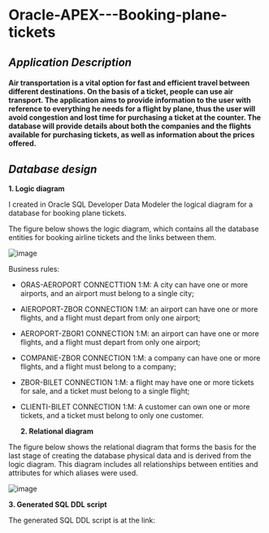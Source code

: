 # Oracle-APEX---Booking-plane-tickets
## *Application Description*
#### Air transportation is a vital option for fast and efficient travel between different destinations. On the basis of a ticket, people can use air transport. The application aims to provide information to the user with reference to everything he needs for a flight by plane, thus the user will avoid congestion and lost time for purchasing a ticket at the counter. The database will provide details about both the companies and the flights available for purchasing tickets, as well as information about the prices offered.

## *Database design*

   **1. Logic diagram**

I created in Oracle SQL Developer Data Modeler the logical diagram for a database for booking plane tickets.

The figure below shows the logic diagram, which contains all the database entities for booking airline tickets and the links between them.

 ![image](https://github.com/IoanaFlore/Oracle-APEX---Booking-plane-tickets/assets/111995212/8da63e65-6fab-430d-91b0-0b518bcb2211)

 Business rules:

*  ORAS-AEROPORT CONNECTTION 1:M: A city can have one or more airports, and an airport must belong to a single city;
*  AIEROPORT-ZBOR CONNECTION 1:M: an airport can have one or more flights, and a flight must depart from only one airport;
*  AEROPORT-ZBOR1 CONNECTION 1:M: an airport can have one or more flights, and a flight must depart from only one airport;
*  COMPANIE-ZBOR CONNECTION 1:M: a company can have one or more flights, and a flight must belong to a company;
*  ZBOR-BILET CONNECTION 1:M: a flight may have one or more tickets for sale, and a ticket must belong to a single flight;
*  CLIENTI-BILET CONNECTION 1:M: A customer can own one or more tickets, and a ticket must belong to only one customer.



   **2. Relational diagram**

The figure below shows the relational diagram that forms the basis for the last stage of creating the database
physical data and is derived from the logic diagram. This diagram includes all relationships between entities and
attributes for which aliases were used.

 ![image](https://github.com/IoanaFlore/Oracle-APEX---Booking-plane-tickets/assets/111995212/1c98d2e3-e2b2-4a88-b742-df6ccc9e0111)



   **3. Generated SQL DDL script**

The generated SQL DDL script is at the link: 

